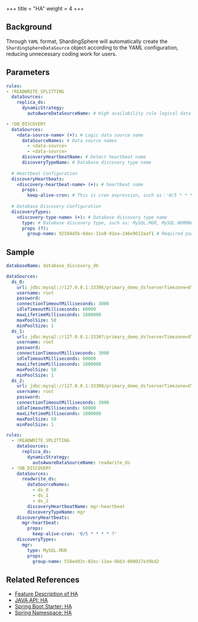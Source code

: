 +++
title = "HA"
weight = 4
+++

## Background

Through `YAML` format, ShardingSphere will automatically create the `ShardingSphereDataSource` object according to the YAML configuration, reducing unnecessary coding work for users.

## Parameters

```yaml
rules:
- !READWRITE_SPLITTING
  dataSources:
    replica_ds:
      dynamicStrategy:
        autoAwareDataSourceName: # High availability rule logical data source name

- !DB_DISCOVERY
  dataSources:
    <data-source-name> (+): # Logic data source name
      dataSourceNames: # Data source names
        - <data-source>
        - <data-source>
      discoveryHeartbeatName: # Detect heartbeat name
      discoveryTypeName: # Database discovery type name
  
  # Heartbeat Configuration
  discoveryHeartbeats:
    <discovery-heartbeat-name> (+): # heartbeat name
      props:
        keep-alive-cron: # This is cron expression, such as：'0/5 * * * * ?'
  
  # Database Discovery Configuration
  discoveryTypes:
    <discovery-type-name> (+): # Database discovery type name
      type: # Database discovery type, such as: MySQL.MGR, MySQL.NORMAL_REPLICATION, openGauss.NORMAL_REPLICATION
      props (?):
        group-name: 92504d5b-6dec-11e8-91ea-246e9612aaf1 # Required parameters for database discovery types, such as MGR's group-name
```

## Sample

```yaml
databaseName: database_discovery_db

dataSources:
  ds_0:
    url: jdbc:mysql://127.0.0.1:33306/primary_demo_ds?serverTimezone=UTC&useSSL=false
    username: root
    password:
    connectionTimeoutMilliseconds: 3000
    idleTimeoutMilliseconds: 60000
    maxLifetimeMilliseconds: 1800000
    maxPoolSize: 50
    minPoolSize: 1
  ds_1:
    url: jdbc:mysql://127.0.0.1:33307/primary_demo_ds?serverTimezone=UTC&useSSL=false
    username: root
    password:
    connectionTimeoutMilliseconds: 3000
    idleTimeoutMilliseconds: 60000
    maxLifetimeMilliseconds: 1800000
    maxPoolSize: 50
    minPoolSize: 1
  ds_2:
    url: jdbc:mysql://127.0.0.1:33308/primary_demo_ds?serverTimezone=UTC&useSSL=false
    username: root
    password:
    connectionTimeoutMilliseconds: 3000
    idleTimeoutMilliseconds: 60000
    maxLifetimeMilliseconds: 1800000
    maxPoolSize: 50
    minPoolSize: 1

rules:
  - !READWRITE_SPLITTING
    dataSources:
      replica_ds:
        dynamicStrategy:
          autoAwareDataSourceName: readwrite_ds
  - !DB_DISCOVERY
    dataSources:
      readwrite_ds:
        dataSourceNames:
          - ds_0
          - ds_1
          - ds_2
        discoveryHeartbeatName: mgr-heartbeat
        discoveryTypeName: mgr
    discoveryHeartbeats:
      mgr-heartbeat:
        props:
          keep-alive-cron: '0/5 * * * * ?'
    discoveryTypes:
      mgr:
        type: MySQL.MGR
        props:
          group-name: 558edd3c-02ec-11ea-9bb3-080027e39bd2
```
## Related References

- [Feature Description of HA](/en/features/ha/)
- [JAVA API: HA](/en/user-manual/shardingsphere-jdbc/java-api/rules/ha/)
- [Spring Boot Starter: HA](/en/user-manual/shardingsphere-jdbc/spring-boot-starter/rules/ha/)
- [Spring Namespace: HA](/en/user-manual/shardingsphere-jdbc/spring-namespace/rules/ha/)
